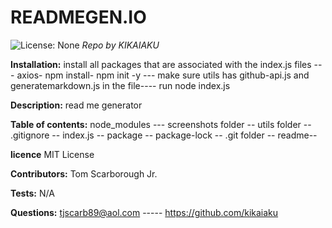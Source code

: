 

# READMEGEN.IO
![License: None](https://img.shields.io/github/languages/top/kikaiaku/readmegen.io)
_Repo by KIKAIAKU_


__Installation:__
install all packages that are associated with the index.js files --- axios- npm install- npm init -y --- make sure utils has github-api.js and generatemarkdown.js in the file---- run node index.js

__Description:__
read me generator

__Table of contents:__
node_modules    ---  screenshots folder -- utils folder -- .gitignore -- index.js -- package -- package-lock -- .git folder -- readme--

__licence__
MIT License

__Contributors:__
Tom Scarborough Jr.

__Tests:__
N/A

__Questions:__
tjscarb89@aol.com ----- https://github.com/kikaiaku
